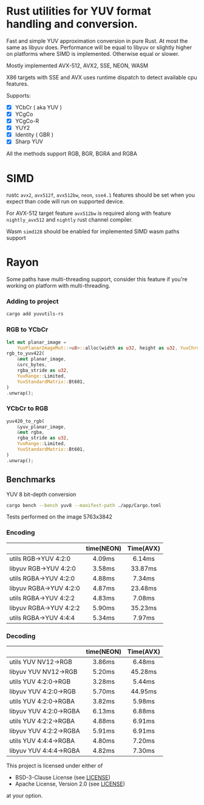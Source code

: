 # Rust utilities for YUV format handling and conversion.

Fast and simple YUV approximation conversion in pure Rust. At most the same as libyuv does. Performance will be equal to libyuv or slightly higher on platforms where SIMD is implemented. Otherwise equal or slower. 

Mostly implemented AVX-512, AVX2, SSE, NEON, WASM

X86 targets with SSE and AVX uses runtime dispatch to detect available cpu features.

Supports:
- [x] YCbCr ( aka YUV )
- [x] YCgCo
- [x] YCgCo-R
- [x] YUY2
- [x] Identity ( GBR )
- [x] Sharp YUV

All the methods support RGB, BGR, BGRA and RGBA

# SIMD

rustc `avx2`, `avx512f`, `avx512bw`, `neon`, `sse4.1` features should be set when you expect than code will run on supported device.

For AVX-512 target feature `avx512bw` is required along with feature `nightly_avx512` and `nightly` rust channel compiler.

Wasm `simd128` should be enabled for implemented SIMD wasm paths support

# Rayon 

Some paths have multi-threading support, consider this feature if you're working on platform with multi-threading.

### Adding to project

```bash
cargo add yuvutils-rs
```

### RGB to YCbCr

```rust
let mut planar_image =
    YuvPlanarImageMut::<u8>::alloc(width as u32, height as u32, YuvChromaSubsampling::Yuv420);
rgb_to_yuv422(
    &mut planar_image,
    &src_bytes,
    rgba_stride as u32,
    YuvRange::Limited,
    YuvStandardMatrix::Bt601,
)
.unwrap();
```

### YCbCr to RGB

```rust
yuv420_to_rgb(
    &yuv_planar_image,
    &mut rgba,
    rgba_stride as u32,
    YuvRange::Limited,
    YuvStandardMatrix::Bt601,
)
.unwrap();
```

## Benchmarks

YUV 8 bit-depth conversion

```bash
cargo bench --bench yuv8 --manifest-path ./app/Cargo.toml
```

Tests performed on the image 5763x3842

### Encoding

|                        | time(NEON) | Time(AVX) |
|------------------------|:----------:|:---------:|
| utils RGB->YUV 4:2:0   |   4.09ms   |  6.14ms   |
| libyuv RGB->YUV 4:2:0  |   3.58ms   |  33.87ms  |
| utils RGBA->YUV 4:2:0  |   4.88ms   |  7.34ms   |
| libyuv RGBA->YUV 4:2:0 |   4.87ms   |  23.48ms  |
| utils RGBA->YUV 4:2:2  |   4.83ms   |  7.08ms   |
| libyuv RGBA->YUV 4:2:2 |   5.90ms   |  35.23ms  |
| utils RGBA->YUV 4:4:4  |   5.34ms   |  7.97ms   |

### Decoding

|                        | time(NEON) | Time(AVX) |
|------------------------|:----------:|:---------:|
| utils YUV NV12->RGB    |   3.86ms   |  6.48ms   |
| libyuv YUV NV12->RGB   |   5.20ms   |  45.28ms  |
| utils YUV 4:2:0->RGB   |   3.28ms   |  5.44ms   |
| libyuv YUV 4:2:0->RGB  |   5.70ms   |  44.95ms  |
| utils YUV 4:2:0->RGBA  |   3.82ms   |  5.98ms   |
| libyuv YUV 4:2:0->RGBA |   6.13ms   |  6.88ms   |
| utils YUV 4:2:2->RGBA  |   4.88ms   |  6.91ms   |
| libyuv YUV 4:2:2->RGBA |   5.91ms   |  6.91ms   |
| utils YUV 4:4:4->RGBA  |   4.80ms   |  7.20ms   |
| libyuv YUV 4:4:4->RGBA |   4.82ms   |  7.30ms   |

This project is licensed under either of

- BSD-3-Clause License (see [LICENSE](LICENSE.md))
- Apache License, Version 2.0 (see [LICENSE](LICENSE-APACHE.md))

at your option.
